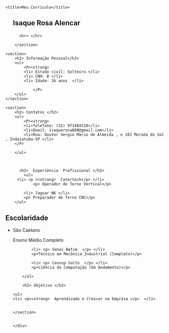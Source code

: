 <!DOCTYPE html>
<html lang="pt-br">
<head>
    <meta charset="UTF-8">
    <meta name="viewport" content="width=device-width, initial-scale=1.0">
    <link rel="stylesheet" href="style.css">
    
    <title>Meu Currículo</title>
</head>
<body>
    <div class="container">
    <section>
     <ul class="titulo"> <h1> <p> <strong> Isaque Rosa Alencar   </strong></p> </h1>   </ul>

          <hr> </hr> 

        </section>

    <section>
        <h2> Informação Pessoal</h2>
        <ul>
            <P><strong>
            <li> Estado civil: Solteiro </li>
            <li> CNH: B </li>
            <li> Idade: 26 anos  </li>

                </P>
        </ul>       
    </section>

    <section>
        <h2> Contatos </h2>  
        <ul>
            <P><strong>
            <li>Telefone: (31) 971404318</li>
            <li>Email: isaquerosa088@gmail.com</li>
            <li>Rua: Doutor Sergio Mario de Almeida , n 183 Morada do Sol , Indaiatuba-SP </li>
        </P>

        </ul>

      
            
          <h2>  Experiência  Profissional </h2>
            <ul>
         <li> <p ><strong>  Catertech</p> </li>
                <p> Operador de Torno Vertical</p>

            <li> Jaguar NK </li>
            <p> Preparador de Torno CNC</p>
        </ul>
        
</ul>
        <h2> Escolaridade </h2>
        <ul>
            <li> <p> São Caetano  </p> </li>
            <p>Ensino Médio Completo</p>

            <li> <p> Senai Betim  </p> </li>
            <p>Técnico em Mecânica Industrial (Completo)</p>

            <li> <p> Ceunsp-Salto  </p> </li>
            <p>Ciência da Computação (Em Andamento)</p>

        </ul>

        <h2> Objetivo </h2>

    <ul> 
    <li> <p><strong>  Aprendizado e Crescer na Empresa </p>  </li>


    </section>
   

    </div>
</body>
</html>

